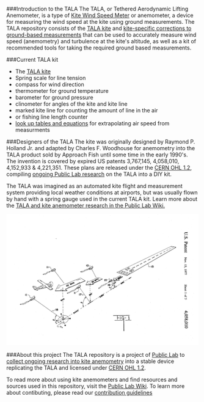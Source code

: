 ###Introduction to the TALA
The TALA, or Tethered Aerodynamic Lifting Anemometer, is a type of [Kite Wind Speed Meter](../Kite-Wind-Speed-Meter) or anemometer, a device for measuring the wind speed at the kite using ground measurements. The TALA repository consists of the [TALA kite](TALA_Kite) and [kite-specific corrections to ground-based measurements](TALA_Measurement) that can be used to accurately measure wind speed (anemometry) and turbulence at the kite's altitude, as well as a kit of recommended tools for taking the required ground based measurements.
 
###Current TALA kit 
* The [TALA kite](TALA_Kite)
* Spring scale for line tension
* compass for wind direction
* thermometer for ground temperature
* barometer for ground pressure
* clinometer for angles of the kite and kite line
* marked kite line for counting the amount of line in the air
 * or fishing line length counter 
* [look up tables and equations](TALA_Measurement) for extrapolating air speed from measurments

###Designers of the TALA
The kite was originally designed by Raymond P. Holland Jr. and adapted by Charles F. Woodhouse for anemometry into the TALA product sold by Approach Fish until some time in the early 1990's. The invention is covered by expired US patents 3,767,145, 4,058,010, 4,152,933 & 4,221,351.
	These plans are released under the [CERN OHL 1.2](LICENSE.MD), compiling [ongoing Public Lab research](www.publiclab.org/wiki/kite-anemometers) on the TALA into a DIY kit.
	
The TALA was imagined as an automated kite flight and measurement system providing local weather conditions at airports, but was usually flown by hand with a spring gauge used in the current TALA kit. Learn more about the [TALA and kite anemometer research in the Public Lab Wiki.](https://publiclab.org/wiki/kite-anemometers)

![TALAs at an airport](pics/US4058010-1.png)

###About this project
The TALA repository is a project of [Public Lab](www.publiclab.org) to [collect ongoing research into kite anemometry](www.publiclab.org/tag/kite-anemometer) into a stable device replicating the TALA and licensed under [CERN OHL 1.2](LiCENSE.md).

To read more about using kite anemometers and find resources and sources used in this repository, visit the [Public Lab Wiki](publiclab.org/wiki/kite-anemometers). To learn more about contibuting, please read our [contribution guidelines](contributing.md)


